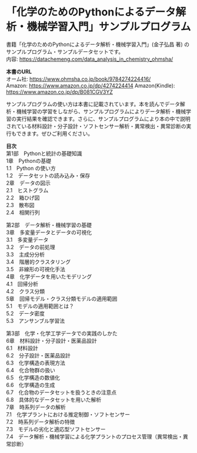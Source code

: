 # 「化学のためのPythonによるデータ解析・機械学習入門」サンプルプログラム

書籍「化学のためのPythonによるデータ解析・機械学習入門」(金子弘昌 著) のサンプルプログラム・サンプルデータセットです。  
内容: https://datachemeng.com/data_analysis_in_chemistry_ohmsha/  

**本書のURL**  
オーム社: https://www.ohmsha.co.jp/book/9784274224416/  
Amazon: https://www.amazon.co.jp/dp/4274224414
Amazon(Kindle): https://www.amazon.co.jp/dp/B081CGV3YZ

サンプルプログラムの使い方は本書に記載されています。本を読んでデータ解析・機械学習の学習をしながら、サンプルプログラムによりデータ解析・機械学習の実行結果を確認できます。さらに、サンプルプログラムにより本の中で説明されている材料設計・分子設計・ソフトセンサー解析・異常検出・異常診断の実行もできます。ぜひご利用ください。

**目次**  
第1部　Pythonと統計の基礎知識  
1章　Pythonの基礎  
1.1　Python の使い方  
1.2　データセットの読み込み・保存  
2章　データの図示  
2.1　ヒストグラム  
2.2　箱ひげ図  
2.3　散布図  
2.4　相関行列  

第2部　データ解析・機械学習の基礎  
3章　多変量データとデータの可視化  
3.1　多変量データ  
3.2　データの前処理  
3.3　主成分分析  
3.4　階層的クラスタリング  
3.5　非線形の可視化手法  
4章　化学データを用いたモデリング  
4.1　回帰分析  
4.2　クラス分類  
5章　回帰モデル・クラス分類モデルの適用範囲  
5.1　モデルの適用範囲とは？  
5.2　データ密度  
5.3　アンサンブル学習法  

第3部　化学・化学工学データでの実践のしかた  
6章　材料設計・分子設計・医薬品設計  
6.1　材料設計  
6.2　分子設計・医薬品設計  
6.3　化学構造の表現方法  
6.4　化合物群の扱い  
6.5　化学構造の数値化  
6.6　化学構造の生成  
6.7　化合物のデータセットを扱うときの注意点  
6.8　具体的なデータセットを用いた解析  
7章　時系列データの解析  
7.1　化学プラントにおける推定制御・ソフトセンサー  
7.2　時系列データ解析の特徴  
7.3　モデルの劣化と適応型ソフトセンサー  
7.4　データ解析・機械学習による化学プラントのプロセス管理（異常検出・異常診断）
